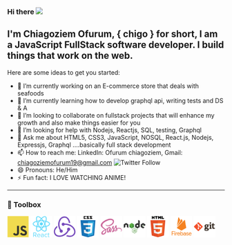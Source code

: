 ### Hi there <img src="https://raw.githubusercontent.com/MartinHeinz/MartinHeinz/master/wave.gif" width="20px" />

## I'm Chiagoziem Ofurum, { chigo } for short, I am a JavaScript FullStack software developer. I build things that work on the web. 

Here are some ideas to get you started:

- 🔭 I’m currently working on an E-commerce store that deals with seafoods 
- 🌱 I’m currently learning how to develop graphql api, writing tests and DS & A
- 👯 I’m looking to collaborate on fullstack projects that will enhance my growth and also make things easier for you
- 🤔 I’m looking for help with Nodejs, Reactjs, SQL, testing, Graphql
- 💬 Ask me about HTML5, CSS3, JavaScript, NOSQL, React.js, Nodejs, Expressjs, Graphql ....basically full stack development
- 📫 How to reach me: LinkedIn: Ofurum chiagoziem, Gmail: chiagoziemofurum19@gmail.com ![Twitter Follow](https://img.shields.io/twitter/follow/chigorofurum?style=social)
- 😄 Pronouns: He/Him
- ⚡ Fun fact: I LOVE WATCHING ANIME!

---

### 🧰 Toolbox

<img src="https://github.com/devicons/devicon/blob/master/icons/javascript/javascript-original.svg" width="50" height="50"/> <img src="https://github.com/devicons/devicon/blob/master/icons/react/react-original-wordmark.svg" width="50" height="50"/> <img src="https://github.com/devicons/devicon/blob/master/icons/redux/redux-original.svg" width="50" height="50"/> <img src="https://github.com/devicons/devicon/blob/master/icons/css3/css3-original-wordmark.svg" width="50" height="50"/> <img src="https://github.com/devicons/devicon/blob/master/icons/sass/sass-original.svg" width="50" height="50"/>  <img src="https://github.com/devicons/devicon/blob/master/icons/nodejs/nodejs-original-wordmark.svg" width="50" height="50"/>  <img src="https://github.com/devicons/devicon/blob/master/icons/html5/html5-original-wordmark.svg" width="50" height="50"/> <img src="https://github.com/devicons/devicon/blob/master/icons/firebase/firebase-plain-wordmark.svg" width="50" height="50"/> <img src="https://github.com/devicons/devicon/blob/master/icons/git/git-original-wordmark.svg" width="50" height="50"/>






